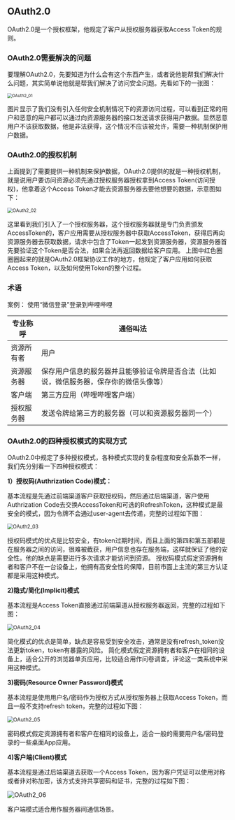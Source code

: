 ## OAuth2.0

OAuth2.0是一个授权框架，他规定了客户从授权服务器获取Access Token的规则。

### OAuth2.0需要解决的问题

要理解OAuth2.0，先要知道为什么会有这个东西产生，或者说他能帮我们解决什么问题，其实简单说他就是帮我们解决了访问安全问题。先看如下的一张图：

<img src="../_media/images/network/OAuth2_01.webp" alt="OAuth2_01" style="zoom:67%;" />

图片显示了我们没有引入任何安全机制情况下的资源访问过程，可以看到正常的用户和恶意的用户都可以通过向资源服务器的接口发送请求获得用户数据。显然恶意用户不该获取数据，他是非法获得，这个情况不应该被允许，需要一种机制保护用户数据。

### OAuth2.0的授权机制

上面提到了需要提供一种机制来保护数据，OAuth2.0提供的就是一种授权机制，就是说用户要访问资源必须先通过授权服务器授权拿到Access Token(访问授权)，他拿着这个Access Token才能去资源服务器去要他想要的数据，示意图如下：

<img src="../_media/images/network/OAuth2_02.webp" alt="OAuth2_02" style="zoom:75%;" />

这里看到我们引入了一个授权服务器，这个授权服务器就是专门负责颁发AccessToken的，客户应用需要从授权服务器中获取AccessToken，获得后再向资源服务器去获取数据，请求中包含了Token一起发到资源服务器，资源服务器首先要验证这个Token是否合法，如果合法再返回数据给客户应用。
上图中红色圈圈圈起来的就是OAuth2.0框架协议工作的地方，他规定了客户应用如何获取Access Token，以及如何使用Token的整个过程。

### 术语

案例： 使用“微信登录”登录到哔哩哔哩

| 专业称呼   | 通俗叫法                                                     |
| ---------- | ------------------------------------------------------------ |
| 资源所有者 | 用户                                                         |
| 资源服务器 | 保存用户信息的服务器并且能够验证令牌是否合法（比如说，微信服务器，保存你的微信头像等） |
| 客户端     | 第三方应用（哔哩哔哩客户端）                                 |
| 授权服务器 | 发送令牌给第三方的服务器（可以和资源服务器同一个）           |

### OAuth2.0的四种授权模式的实现方式

OAuth2.0中规定了多种授权模式，各种模式实现的复杂程度和安全系数不一样，我们先分别看一下四种授权模式：

**1）授权码(Authrization Code)模式：**

基本流程是先通过前端渠道客户获取授权码，然后通过后端渠道，客户使用Authrization Code去交换AccessToken和可选的RefreshToken，这种模式是最安全的模式，因为令牌不会通过user-agent去传递，完整的过程如下图：

<img src="../_media/images/network/OAuth2_03.webp" alt="OAuth2_03" style="zoom:80%;" />

授权码模式的优点是比较安全，有token过期时间，而且上面的第四和第五部都是在服务器之间的访问，很难被截获，用户信息也存在服务端，这样就保证了他的安全性。他的缺点是需要进行多次请求才能访问到资源。
授权码模式假定资源拥有者和客户不在一台设备上，他拥有高安全性的保障，目前市面上主流的第三方认证都是采用这种模式。

**2)隐式/简化(Implicit)模式**

基本流程是Access Token直接通过前端渠道从授权服务器返回，完整的过程如下图：

<img src="../_media/images/network/OAuth2_04.webp" alt="OAuth2_04" style="zoom:85%;" />

简化模式的优点是简单，缺点是容易受到安全攻击，通常是没有refresh_token没法更新token，token有暴露的风险。
 简化模式假定资源拥有者和客户在相同的设备上，适合公开的浏览器单页应用，比较适合用作问卷调查，评论这一类系统中采用这种模式。

**3)密码(Resource Owner Password)模式**

基本流程是使用用户名/密码作为授权方式从授权服务器上获取Access Token，而且一般不支持refresh token，完整的过程如下图：

<img src="../_media/images/network/OAuth2_05.webp" alt="OAuth2_05" style="zoom:85%;" />

密码模式假定资源拥有者和客户在相同的设备上，适合一般的需要用户名/密码登录的一些桌面App应用。

**4)客户端(Client)模式**

基本流程是通过后端渠道去获取一个Access Token，因为客户凭证可以使用对称或者非对称加密，该方式支持共享密码和证书，完整的过程如下图：

![OAuth2_06](../_media/images/network/OAuth2_06.webp)

客户端模式适合用作服务器间通信场景。

